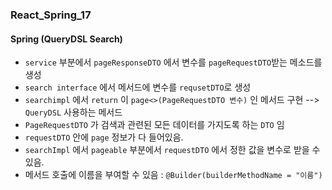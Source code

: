 ### React_Spring_17

#### Spring (QueryDSL Search)
- `service` 부분에서 `pageResponseDTO` 에서 변수를 `pageRequestDTO`받는 메소드를 생성
- `search interface` 에서 메서드에 변수를 `requsetDTO`로 생성
- `searchimpl` 에서 `return` 이 `page<>(PageRequestDTO 변수)` 인 메서드 구현 --> `QueryDSL` 사용하는 메서드
- `PageRequestDTO` 가 검색과 관련된 모든 데이터를 가지도록 하는 `DTO` 임
- `requestDTO` 안에 `page` 정보가 다 들어있음.
- `searchImpl` 에서 `pageable` 부분에서 `requestDTO` 에서 정한 값을 변수로 받을 수 있음.
- 메서드 호출에 이름을 부여할 수 있음 : `@Builder(builderMethodName = "이름")`